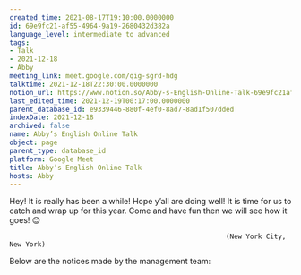 ```yaml
---
created_time: 2021-08-17T19:10:00.0000000
id: 69e9fc21-af55-4964-9a19-2680432d382a
language_level: intermediate to advanced
tags:
- Talk
- 2021-12-18
- Abby
meeting_link: meet.google.com/qig-sgrd-hdg
talktime: 2021-12-18T22:30:00.0000000
notion_url: https://www.notion.so/Abby-s-English-Online-Talk-69e9fc21af5549649a192680432d382a
last_edited_time: 2021-12-19T00:17:00.0000000
parent_database_id: e9339446-880f-4ef0-8ad7-8ad1f507dded
indexDate: 2021-12-18
archived: false
name: Abby’s English Online Talk
object: page
parent_type: database_id
platform: Google Meet
title: Abby’s English Online Talk
hosts: Abby
---
```


Hey! It is really has been a while! Hope y’all are doing well! It is time for us to catch and wrap up for this year. Come and have fun then we will see how it goes! 😊



                                                          (New York City, New York)



Below are the notices made by the management team:


